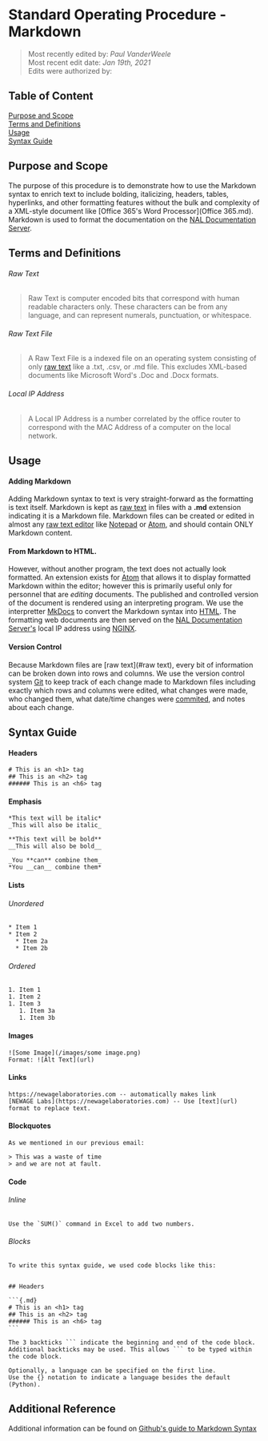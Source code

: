 # Standard Operating Procedure - Markdown

>Most recently edited by: *Paul VanderWeele*  
>Most recent edit date: *Jan 19th, 2021*  
>Edits were authorized by:  

## Table of Content

[Purpose and Scope](#purpose-and-scope)  
[Terms and Definitions](#terms-and-definitions)  
[Usage](#usage)  
[Syntax Guide](#syntax-guide)   

## Purpose and Scope

The purpose of this procedure is to demonstrate how to use the Markdown syntax to enrich text to include bolding, italicizing, headers, tables, hyperlinks, and other formatting features without the bulk and complexity of a XML-style document like [Office 365's Word Processor](Office 365.md). Markdown is used to format the documentation on the [NAL Documentation Server](Servers.md).

## Terms and Definitions

###### Raw Text

> Raw Text is computer encoded bits that correspond with human readable characters only. These characters can be from any language, and can represent numerals, punctuation, or whitespace.

###### Raw Text File

> A Raw Text File is a indexed file on an operating system consisting of only [raw text](raw-text) like a .txt, .csv, or .md file. This excludes XML-based documents like Microsoft Word's .Doc and .Docx formats.

###### Local IP Address

> A Local IP Address is a number correlated by the office router to correspond with the MAC Address of a computer on the local network.

## Usage

#### Adding Markdown
Adding Markdown syntax to text is very straight-forward as the formatting is text itself. Markdown is kept as [raw text](#raw-text) in files with a **.md** extension indicating it is a Markdown file. Markdown files can be created or edited in almost any [raw text editor](#raw-text-editor) like [Notepad](Notepad.md) or [Atom](Atom.md), and should contain ONLY Markdown content.

#### From Markdown to HTML.

 However, without another program, the text does not actually look formatted. An extension exists for [Atom](Atom.md) that allows it to display formatted Markdown within the editor; however this is primarily useful only for personnel that are *editing* documents. The published and controlled version of the document is rendered using an interpreting program. We use the interpretter [MkDocs](MkDocs.md) to convert the Markdown syntax into [HTML](HTML.md). The formatting web documents are then served on the [NAL Documentation Server's](Servers.md) local IP address using [NGINX](#NGINX.md).

#### Version Control

Because Markdown files are [raw text](#raw text), every bit of information can be broken down into rows and columns. We use the version control system [Git](Git.md) to keep track of each change made to Markdown files including exactly which rows and columns were edited, what changes were made, who changed them, what date/time changes were [commited](Git.md/#commit), and notes about each change.

## Syntax Guide

#### Headers

```{.md}
# This is an <h1> tag
## This is an <h2> tag
###### This is an <h6> tag
```

#### Emphasis  

```{.md}
*This text will be italic*  
_This will also be italic_  

**This text will be bold**  
__This will also be bold__  

_You **can** combine them_  
*You __can__ combine them*  
```  

#### Lists

###### Unordered

```{.md}
* Item 1  
* Item 2  
  * Item 2a  
  * Item 2b  
```

###### Ordered

```{.md}  
1. Item 1  
1. Item 2  
1. Item 3  
   1. Item 3a  
   1. Item 3b  
```  

#### Images

```{.md}  
![Some Image](/images/some image.png)  
Format: ![Alt Text](url)  
```  

#### Links

```{.md}
https://newagelaboratories.com -- automatically makes link  
[NEWAGE Labs](https://newagelaboratories.com) -- Use [text](url) format to replace text.  
```  

#### Blockquotes

```{.md}  
As we mentioned in our previous email:  

> This was a waste of time  
> and we are not at fault.  
```  

#### Code

###### Inline

```{.md}  
Use the `SUM()` command in Excel to add two numbers.  
```  

###### Blocks

````{.md}  
To write this syntax guide, we used code blocks like this:  


## Headers  

```{.md}  
# This is an <h1> tag  
## This is an <h2> tag  
###### This is an <h6> tag  
```  

The 3 backticks ``` indicate the beginning and end of the code block.  
Additional backticks may be used. This allows ``` to be typed within the code block.

Optionally, a language can be specified on the first line.  
Use the {} notation to indicate a language besides the default (Python).

````  

## Additional Reference

Additional information can be found on [Github's guide to Markdown Syntax](https://docs.github.com/en/github/writing-on-github/getting-started-with-writing-and-formatting-on-github/basic-writing-and-formatting-syntax)
